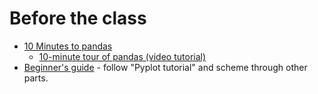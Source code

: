 # Before the class

- [10 Minutes to pandas](http://pandas.pydata.org/pandas-docs/stable/10min.html)
  - [10-minute tour of pandas (video tutorial)](https://vimeo.com/59324550)
- [Beginner's guide](http://matplotlib.org/users/beginner.html) - follow "Pyplot tutorial" and scheme through other parts. 
